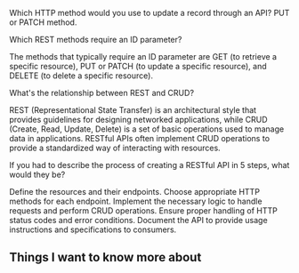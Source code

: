 Which HTTP method would you use to update a record through an API?
PUT or PATCH method.

Which REST methods require an ID parameter?

The methods that typically require an ID parameter are GET (to retrieve a specific resource), PUT or PATCH (to update a specific resource), and DELETE (to delete a specific resource).


What's the relationship between REST and CRUD?

REST (Representational State Transfer) is an architectural style that provides guidelines for designing networked applications, while CRUD (Create, Read, Update, Delete) is a set of basic operations used to manage data in applications. RESTful APIs often implement CRUD operations to provide a standardized way of interacting with resources.


If you had to describe the process of creating a RESTful API in 5 steps, what would they be?

Define the resources and their endpoints.
Choose appropriate HTTP methods for each endpoint.
Implement the necessary logic to handle requests and perform CRUD operations.
Ensure proper handling of HTTP status codes and error conditions.
Document the API to provide usage instructions and specifications to consumers.

## Things I want to know more about


